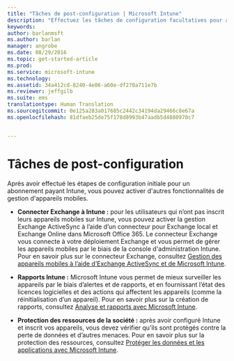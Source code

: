 ```yaml
---
title: "Tâches de post-configuration | Microsoft Intune"
description: "Effectuez les tâches de configuration facultatives pour améliorer les fonctionnalités de gestion des appareils mobiles."
keywords: 
author: barlanmsft
ms.author: barlan
manager: angrobe
ms.date: 08/29/2016
ms.topic: get-started-article
ms.prod: 
ms.service: microsoft-intune
ms.technology: 
ms.assetid: 34a412cd-8240-4e06-a60e-df270a711e7b
ms.reviewer: jeffgilb
ms.suite: ems
translationtype: Human Translation
ms.sourcegitcommit: 0e125a283a017685c2442c34194da29466c8e67a
ms.openlocfilehash: 81dfaeb25de75f178d8993b47aadb5d4880970c7


---
```


# Tâches de post-configuration
Après avoir effectué les étapes de configuration initiale pour un abonnement payant Intune, vous pouvez activer d'autres fonctionnalités de gestion d'appareils mobiles.

-   **Connecter Exchange à Intune :** pour les utilisateurs qui n’ont pas inscrit leurs appareils mobiles sur Intune, vous pouvez activer la gestion Exchange ActiveSync à l’aide d’un connecteur pour Exchange local et Exchange Online dans Microsoft Office 365. Le connecteur Exchange vous connecte à votre déploiement Exchange et vous permet de gérer les appareils mobiles par le biais de la console d'administration Intune. Pour en savoir plus sur le connecteur Exchange, consultez [Gestion des appareils mobiles à l’aide d’Exchange ActiveSync et de Microsoft Intune](/intune/deploy-use/mobile-device-management-with-exchange-activesync-and-microsoft-intune).

-   **Rapports Intune :** Microsoft Intune vous permet de mieux surveiller les appareils par le biais d’alertes et de rapports, et en fournissant l’état des licences logicielles et des actions qui affectent les appareils (comme la réinitialisation d’un appareil).  Pour en savoir plus sur la création de rapports, consultez [Analyse et rapports avec Microsoft Intune](/intune/deploy-use/monitoring-and-reports-with-microsoft-intune).

-   **Protection des ressources de la société :** après avoir configuré Intune et inscrit vos appareils, vous devez vérifier qu’ils sont protégés contre la perte de données et d’autres menaces. Pour en savoir plus sur la protection des ressources, consultez [Protéger les données et les applications avec Microsoft Intune](/Intune/deploy-use/protect-apps-and-data-with-microsoft-intune).



<!--HONumber=Oct16_HO3-->


